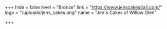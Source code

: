 +++
hide = false
level = "Bronze"
link = "https://www.jenscakes4all.com/"
logo = "/uploads/jens_cakes.png"
name = "Jen's Cakes of Willow Glen"

+++
